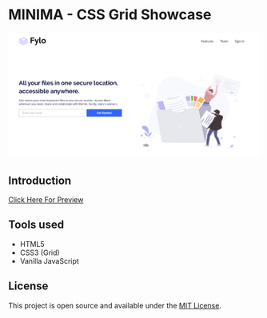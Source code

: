 # MINIMA - CSS Grid Showcase

![Minima](https://raw.githubusercontent.com/superneutrino8/FyloPage/master/images/Flyo-Git.png)

## Introduction

[Click Here For Preview](https://superneutrino8.github.io/FyloPage/)

## Tools used

- HTML5
- CSS3 (Grid)
- Vanilla JavaScript

## License

This project is open source and available under the [MIT License](LICENSE.md).
